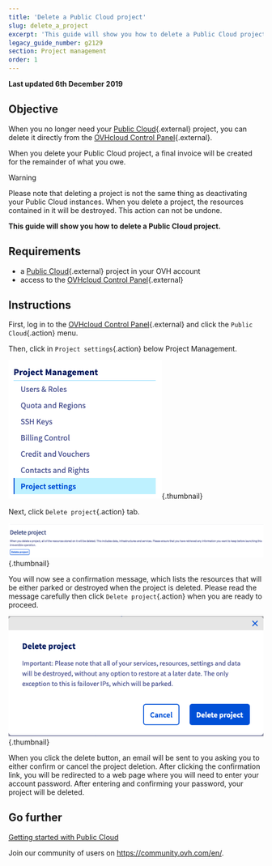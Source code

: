 ```yaml
---
title: 'Delete a Public Cloud project'
slug: delete_a_project
excerpt: 'This guide will show you how to delete a Public Cloud project'
legacy_guide_number: g2129
section: Project management
order: 1
---
```


**Last updated 6th December 2019**

## Objective

When you no longer need your [Public Cloud]({ovh_www}/public-cloud/){.external} project, you can delete it directly from the [OVHcloud Control Panel](https://ca.ovh.com/auth/?action=gotomanager&from=https://www.ovh.com/asia/&ovhSubsidiary=asia){.external}.

When you delete your Public Cloud project, a final invoice will be created for the remainder of what you owe.

> [!warning]
>
Please note that deleting a project is not the same thing as deactivating your Public Cloud instances. When you delete a project, the resources contained in it will be destroyed. This action can not be undone.
>

**This guide will show you how to delete a Public Cloud project.**

## Requirements

* a [Public Cloud]({ovh_www}/public-cloud/){.external} project in your OVH account
* access to the [OVHcloud Control Panel](https://ca.ovh.com/auth/?action=gotomanager&from=https://www.ovh.com/asia/&ovhSubsidiary=asia){.external}

## Instructions

First, log in to the [OVHcloud Control Panel](https://ca.ovh.com/auth/?action=gotomanager&from=https://www.ovh.com/asia/&ovhSubsidiary=asia){.external} and click the `Public Cloud`{.action} menu.

Then, click in `Project settings`{.action} below Project Management.

![cloud menu](images/deleteproject.png){.thumbnail}

Next, click `Delete project`{.action} tab.

![compute tab](images/deleteproject1.png){.thumbnail}

You will now see a confirmation message, which lists the resources that will be either parked or destroyed when the project is deleted. Please read the message carefully then click `Delete project`{.action} when you are ready to proceed.

![compute tab](images/deleteproject2.png){.thumbnail}

When you click the delete button, an email will be sent to you asking you to either confirm or cancel the project deletion. After clicking the confirmation link, you will be redirected to a web page where you will need to enter your account password. After entering and confirming your password, your project will be deleted.

## Go further

[Getting started with Public Cloud](../public-cloud-first-steps/)

Join our community of users on <https://community.ovh.com/en/>.


